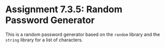 # Assignment 7.3.5: Random Password Generator

This is a random password generator based on the `random` library and the `string` library for a list of characters.